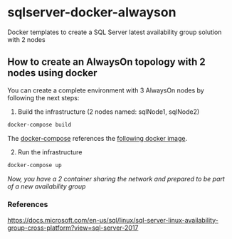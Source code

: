 # sqlserver-docker-alwayson

Docker templates to create a SQL Server latest availability group solution with 2 nodes

## How to create an AlwaysOn topology with 2 nodes using docker

You can create a complete environment with 3 AlwaysOn nodes by following the next steps:

1. Build the infrastructure (2 nodes named: sqlNode1, sqlNode2)

```cmd
docker-compose build
```

The [docker-compose](./docker-compose.yml) references the [following docker image](https://hub.docker.com/r/microsoft/mssql-server). 

2. Run the infrastructure

```cmd
docker-compose up
```

_Now, you have a 2 container sharing the network and prepared to be part of a new availability group_

### References

https://docs.microsoft.com/en-us/sql/linux/sql-server-linux-availability-group-cross-platform?view=sql-server-2017
